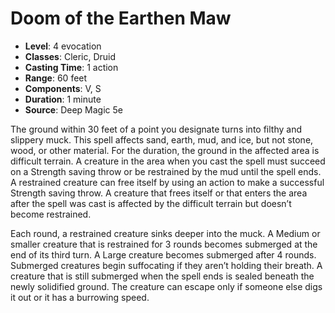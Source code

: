 # Doom of the Earthen Maw

- **Level**: 4 evocation
- **Classes**: Cleric, Druid
- **Casting Time**: 1 action
- **Range**: 60 feet
- **Components**: V, S
- **Duration**: 1 minute
- **Source**: Deep Magic 5e

The ground within 30 feet of a point you designate turns into filthy and slippery muck. This spell affects sand, earth, mud, and ice, but not stone, wood, or other material. For the duration, the ground in the affected area is difficult terrain. A creature in the area when you cast the spell must succeed on a Strength saving throw or be restrained by the mud until the spell ends. A restrained creature can free itself by using an action to make a successful Strength saving throw. A creature that frees itself or that enters the area after the spell was cast is affected by the difficult terrain but doesn’t become restrained.

Each round, a restrained creature sinks deeper into the muck. A Medium or smaller creature that is restrained for 3 rounds becomes submerged at the end of its third turn. A Large creature becomes submerged after 4 rounds. Submerged creatures begin suffocating if they aren’t holding their breath. A creature that is still submerged when the spell ends is sealed beneath the newly solidified ground. The creature can escape only if someone else digs it out or it has a burrowing speed.


